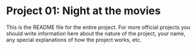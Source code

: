 # Project 01: Night at the movies

This is the README file for the entire project. For more official projects you should write information here about the nature of the project, your name, any special explanations of how the project works, etc.
